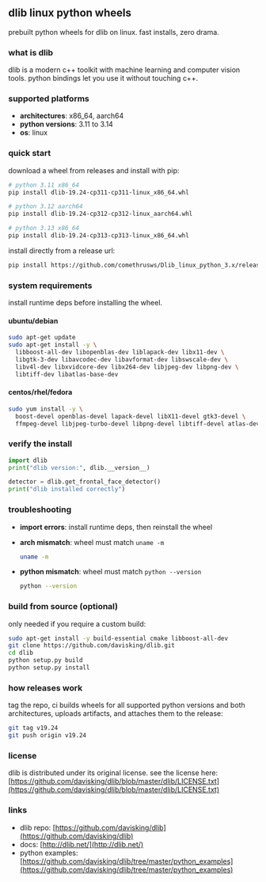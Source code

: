 ## dlib linux python wheels

prebuilt python wheels for dlib on linux. fast installs, zero drama.

### what is dlib

dlib is a modern c++ toolkit with machine learning and computer vision tools. python bindings let you use it without touching c++.

### supported platforms

- **architectures**: x86_64, aarch64  
- **python versions**: 3.11 to 3.14  
- **os**: linux

### quick start

download a wheel from releases and install with pip:

```bash
# python 3.11 x86_64
pip install dlib-19.24-cp311-cp311-linux_x86_64.whl

# python 3.12 aarch64
pip install dlib-19.24-cp312-cp312-linux_aarch64.whl

# python 3.13 x86_64
pip install dlib-19.24-cp313-cp313-linux_x86_64.whl
````

install directly from a release url:

```bash
pip install https://github.com/comethrusws/Dlib_linux_python_3.x/releases/download/v19.24/dlib-19.24-cp312-cp312-linux_x86_64.whl
```

### system requirements

install runtime deps before installing the wheel.

#### ubuntu/debian

```bash
sudo apt-get update
sudo apt-get install -y \
  libboost-all-dev libopenblas-dev liblapack-dev libx11-dev \
  libgtk-3-dev libavcodec-dev libavformat-dev libswscale-dev \
  libv4l-dev libxvidcore-dev libx264-dev libjpeg-dev libpng-dev \
  libtiff-dev libatlas-base-dev
```

#### centos/rhel/fedora

```bash
sudo yum install -y \
  boost-devel openblas-devel lapack-devel libX11-devel gtk3-devel \
  ffmpeg-devel libjpeg-turbo-devel libpng-devel libtiff-devel atlas-devel
```

### verify the install

```python
import dlib
print("dlib version:", dlib.__version__)

detector = dlib.get_frontal_face_detector()
print("dlib installed correctly")
```

### troubleshooting

* **import errors**: install runtime deps, then reinstall the wheel
* **arch mismatch**: wheel must match `uname -m`

  ```bash
  uname -m
  ```
* **python mismatch**: wheel must match `python --version`

  ```bash
  python --version
  ```

### build from source (optional)

only needed if you require a custom build:

```bash
sudo apt-get install -y build-essential cmake libboost-all-dev
git clone https://github.com/davisking/dlib.git
cd dlib
python setup.py build
python setup.py install
```

### how releases work

tag the repo, ci builds wheels for all supported python versions and both architectures, uploads artifacts, and attaches them to the release:

```bash
git tag v19.24
git push origin v19.24
```

### license

dlib is distributed under its original license. see the license here: [https://github.com/davisking/dlib/blob/master/dlib/LICENSE.txt](https://github.com/davisking/dlib/blob/master/dlib/LICENSE.txt)

### links

* dlib repo: [https://github.com/davisking/dlib](https://github.com/davisking/dlib)
* docs: [http://dlib.net/](http://dlib.net/)
* python examples: [https://github.com/davisking/dlib/tree/master/python_examples](https://github.com/davisking/dlib/tree/master/python_examples)
